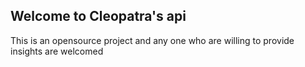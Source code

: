 ## Welcome to Cleopatra's api

This is an opensource project and any one who are willing to provide insights are welcomed

